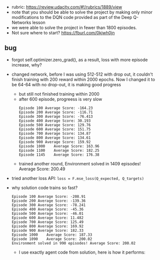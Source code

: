 - rubric: https://review.udacity.com/#!/rubrics/1889/view
- note that you should be able to solve the project by making only minor modifications to the DQN code provided as part of the Deep Q-Networks lesson
- we were able to solve the project in fewer than 1800 episodes.
- Not sure where to start? https://fburl.com/0kjwh0jn

## bug
- forgot self.optimizer.zero_grad(), as a result, loss with more episode increase, why?
- changed network, before I was using 512-512 with drop out, it couldn't finish training with 200 reward within 2000 epochs. Now I changed it to be 64-64 with no drop-out, it is making good progress
    - but still not finished training within 2000
    - after 600 episode, progreess is very slow
        ```
        Episode 100	Average Score: -164.23
        Episode 200	Average Score: -116.71
        Episode 300	Average Score: -76.413
        Episode 400	Average Score: 30.193
        Episode 500	Average Score: 129.76
        Episode 600	Average Score: 151.75
        Episode 700	Average Score: 134.87
        Episode 800	Average Score: 134.61
        Episode 900	Average Score: 159.92
        Episode 1000	Average Score: 163.96
        Episode 1100	Average Score: 182.25
        Episode 1145	Average Score: 176.38
        ```
    - trained another round, Environment solved in 1409 episodes!	Average Score: 200.49
- tried another loss API: `loss = F.mse_loss(Q_expected, Q_targets)`

- why solution code trains so fast?
    ```
    Episode 100	Average Score: -208.91
    Episode 200	Average Score: -139.36
    Episode 300	Average Score: -78.241
    Episode 400	Average Score: -45.36
    Episode 500	Average Score: -46.01
    Episode 600	Average Score: 11.482
    Episode 700	Average Score: 125.49
    Episode 800	Average Score: 169.92
    Episode 900	Average Score: 182.33
    Episode 1000	Average Score: 187.33
    Episode 1090	Average Score: 200.02
    Environment solved in 990 episodes!	Average Score: 200.02

    ```
    - I use exactly agent code from solution, here is how it performs:

